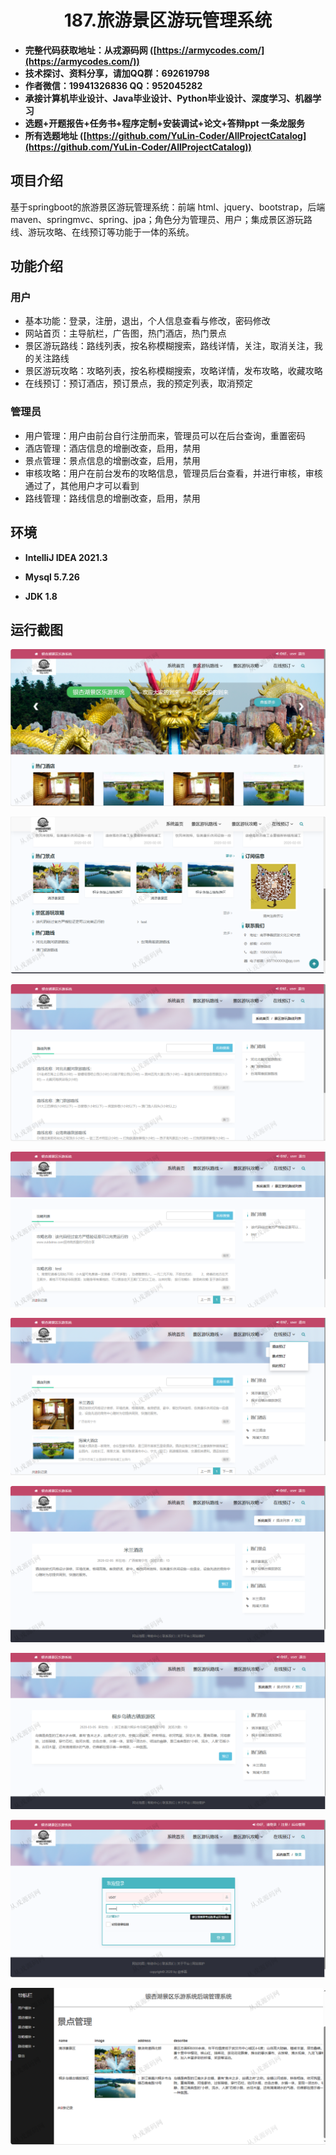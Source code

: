 <p><h1 align="center">187.旅游景区游玩管理系统</h1></p>

- <b>完整代码获取地址：从戎源码网 ([https://armycodes.com/](https://armycodes.com/))</b>
- <b>技术探讨、资料分享，请加QQ群：692619798</b> 
- <b>作者微信：19941326836  QQ：952045282</b> 
- <b>承接计算机毕业设计、Java毕业设计、Python毕业设计、深度学习、机器学习</b>
- <b>选题+开题报告+任务书+程序定制+安装调试+论文+答辩ppt 一条龙服务</b>
- <b>所有选题地址 ([https://github.com/YuLin-Coder/AllProjectCatalog](https://github.com/YuLin-Coder/AllProjectCatalog)) </b>

## 项目介绍
基于springboot的旅游景区游玩管理系统：前端 html、jquery、bootstrap，后端 maven、springmvc、spring、jpa；角色分为管理员、用户；集成景区游玩路线、游玩攻略、在线预订等功能于一体的系统。

## 功能介绍

### 用户

- 基本功能：登录，注册，退出，个人信息查看与修改，密码修改
- 网站首页：主导航栏，广告图，热门酒店，热门景点
- 景区游玩路线：路线列表，按名称模糊搜索，路线详情，关注，取消关注，我的关注路线
- 景区游玩攻略：攻略列表，按名称模糊搜索，攻略详情，发布攻略，收藏攻略
- 在线预订：预订酒店，预订景点，我的预定列表，取消预定

### 管理员

- 用户管理：用户由前台自行注册而来，管理员可以在后台查询，重置密码
- 酒店管理：酒店信息的增删改查，启用，禁用
- 景点管理：景点信息的增删改查，启用，禁用
- 审核攻略：用户在前台发布的攻略信息，管理员后台查看，并进行审核，审核通过了，其他用户才可以看到
- 路线管理：路线信息的增删改查，启用，禁用

## 环境

- <b>IntelliJ IDEA 2021.3</b>

- <b>Mysql 5.7.26</b>

- <b>JDK 1.8</b>

## 运行截图

![](screenshot/1.png)

![](screenshot/2.png)

![](screenshot/3.png)

![](screenshot/4.png)

![](screenshot/5.png)

![](screenshot/6.png)

![](screenshot/7.png)

![](screenshot/8.png)

![](screenshot/9.png)
